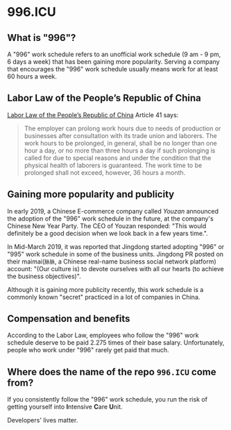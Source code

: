 996.ICU
===

## What is "996"?
A "996" work schedule refers to an unofficial work schedule (9 am - 9 pm, 6 days a week) that has been gaining more popularity. 
Serving a company that encourages the "996" work schedule usually means work for at least 60 hours a week.

## Labor Law of the People’s Republic of China
[Labor Law of the People’s Republic of China](http://www.china.org.cn/living_in_china/abc/2009-07/15/content_18140508.htm) Article 41 says:

> The employer can prolong work hours due to needs of production or businesses after consultation with its trade union and laborers. The work hours to be prolonged, in general, shall be no longer than one hour a day, or no more than three hours a day if such prolonging is called for due to special reasons and under the condition that the physical health of laborers is guaranteed. The work time to be prolonged shall not exceed, however, 36 hours a month. 

## Gaining more popularity and publicity

In early 2019, a Chinese E-commerce company called _Youzan_ announced the adoption of the "996" work schedule in the future, at the company's Chinese New Year Party. The CEO of Youzan responded: "This would definitely be a good decision when we look back in a few years time.".

In Mid-March 2019, it was reported that Jingdong started adopting "996" or "995" work schedule in some of the business units. Jingdong PR posted on their maimai(`脉脉`, a Chinese real-name business social network platform) account: "(Our culture is) to devote ourselves with all our hearts (to achieve the business objectives)".

Although it is gaining more publicity recently, this work schedule is a commonly known "secret" practiced in a lot of companies in China.
## Compensation and benefits

According to the Labor Law, employees who follow the "996" work schedule deserve to be paid 2.275 times of their base salary. Unfortunately, people who work under "996" rarely get paid that much.

## Where does the name of the repo `996.ICU` come from?

If you consistently follow the "996" work schedule, you run the risk of getting yourself into **I**ntensive **C**are **U**nit. 

Developers' lives matter.
